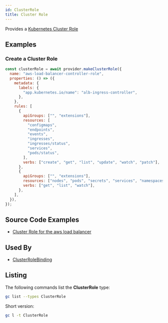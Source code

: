 ```yaml
---
id: ClusterRole
title: Cluster Role
---
```


Provides a [Kubernetes Cluster Role](https://kubernetes.io/docs/reference/access-authn-authz/rbac/)

## Examples

### Create a Cluster Role

```js
const clusterRole = await provider.makeClusterRole({
  name: "aws-load-balancer-controller-role",
  properties: () => ({
    metadata: {
      labels: {
        "app.kubernetes.io/name": "alb-ingress-controller",
      },
    },
    rules: [
      {
        apiGroups: ["", "extensions"],
        resources: [
          "configmaps",
          "endpoints",
          "events",
          "ingresses",
          "ingresses/status",
          "services",
          "pods/status",
        ],
        verbs: ["create", "get", "list", "update", "watch", "patch"],
      },
      {
        apiGroups: ["", "extensions"],
        resources: ["nodes", "pods", "secrets", "services", "namespaces"],
        verbs: ["get", "list", "watch"],
      },
    ],
  }),
});
```

## Source Code Examples

- [Cluster Role for the aws load balancer](https://github.com/grucloud/grucloud/blob/main/packages/modules/k8s/aws-load-balancer/resources.js#L373)

## Used By

- [ClusterRoleBinding](./ClusterRoleBinding)

## Listing

The following commands list the **ClusterRole** type:

```sh
gc list --types ClusterRole
```

Short version:

```sh
gc l -t ClusterRole
```

```sh

```

